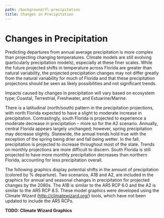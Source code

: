 ```yaml
---
path: /background/fl-precipitation
title: Changes in Precipitation
---
```


# Changes in Precipitation

Predicting departures from annual average precipitation is more complex than projecting changing temperatures. Climate models are still evolving (particularly precipitation models), especially at these finer scales.  While the future projected shifts in temperature across Florida are greater than natural variability, the projected precipitation changes may not differ greatly from the natural variability for much of Florida and that these precipitation projections should be seen as likely possibilities and not significant trends. 

Impacts caused by changes in precipitation will vary based on ecosystem type; Coastal, Terrestrial, Freshwater, and Estuarine/Marine.

There is a latitudinal (north/south) pattern in the precipitation projections, with north Florida expected to have a slight to moderate increase in precipitation. Contrastingly, south Florida is projected to experience a moderate decrease in precipitation – more so for the A2 scenario. Annually, central Florida appears largely unchanged; however, spring precipitation may decrease slightly. Statewide, the annual trends hold true with the exception of the spring being drier and fall being wetter. In the fall, precipitation is projected to increase throughout most of the state. Trends on monthly projections are more difficult to discern. South Florida is still projected to have more monthly precipitation decreases than northern Florida, accounting for less precipitation overall.

The following graphics display potential shifts in the amount of precipitation (colored by % departure).  Two scenarios, A1B and A2, are included in the graphics for annual and seasonal changes in precipitation for projected changes by the 2080s.  The A1B is similar to the AR5 RCP 6.0 and the A2 is similar to the AR5 RCP 8.5.  These model graphics were developed using the Climate Wizard (http://climatewizard.org/) tools, which have not been updated to include the AR5 RCPs.  

**TODO: Climate Wizard Graphics**

